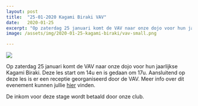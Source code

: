 ```yaml
---
layout: post
title:  "25-01-2020 Kagami Biraki VAV"
date:   2020-01-25
excerpt: "Op zaterdag 25 januari komt de VAV naar onze dojo voor hun jaarlijkse Kagami Biraki. Deze les start om 14u en is gedaan om 17u"
image: /assets/img/2020-01-25-kagami-biraki/vav-small.png

---
```

<div class="container">
    <div class="row">
        <div class="col-md-4">
            <img class="img-fluid mx-auto" src="{{'/assets/img/2020-01-25-kagami-biraki/vav.png' | absoluteurl}}">
        </div>
        <div class="col-md-8">
            <p>
               Op zaterdag 25 januari komt de VAV naar onze dojo voor hun jaarlijkse Kagami Biraki. Deze les start om 14u en is gedaan om 17u. Aansluitend op deze les is er een receptie georganiseerd door de VAV. Meer info over dit evenement kunnen jullie <a href="https://aikido-vav.be/event/kagami-biraki-halle-zaterdag-25-januari-2020/" >hier</a> vinden.
            </p>
            <p>
                De inkom voor deze stage wordt betaald door onze club.
            </p>
        </div>
    </div>
</div>

